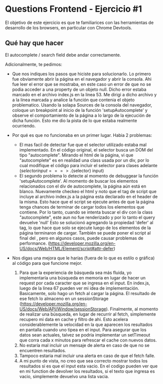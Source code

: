 # Questions Frontend - Ejercicio #1

El objetivo de este ejercicio es que te familiarices con las herramientas de desarrollo de los browsers, en particular
con Chrome Devtools.

## Qué hay que hacer

El autocomplete / search field debe andar correctamente.

Adicionalmente, te pedimos:
- Que nos indiques los pasos que hiciste para solucionarlo.
    Lo primero fue obviamente abrir la página en el navegador y abrir la consola. Ahi fue leer el error que se mostraba, en este caso un error de que no se podia acceder a una property de un objeto null. Dicho error estaba marcado en el archivo index.js en la linea 53. Me dirigi a dicho archivo y a la linea marcada y analice la función que contenia el objeto problematico.
    Usando la solapa Sources de la consola del navegador, coloque un breakpoint al inicio de la función 'setupAutocomplete' y observe el comportamiento de la página a lo largo de la ejecución de dicha función. Esto me dio la pista de lo que estaba realmente ocurriendo. 

- Por qué es que no funcionaba en un primer lugar.
    Habia 2 problemas:
    * El mas facil de detectar fue que el selector utilizado estaba mal implementado. En el código original, el selector busca un DOM del tipo "autocomplete". Mirando el html de la página, vi que "autocomplete" es en realidad una class usada por un div, por lo cual modifique el código para incluir el selector para clases adelante (${selector} input ===> .${selector} input)
    * El segundo problema lo detecte al momento de debuggear la función 'setupAutocomplete'. Al momento de buscar los elementos relacionados con el div de autocomplete, la página aún está en blanco. Nuevamente checkeo el html y noto que el tag de script que incluye al archivo index.js a la página esta declarado en el header de la misma. Esto hace que el script se ejecute antes de que la página tenga chances de terminar de cargar todos los elementos que contiene. Por lo tanto, cuando se intenta buscar el div con la class "autocomplete", este aun no fue renderizado y por lo tanto el query devuelve 'null'
    Esto se solucionó agregando la propiedad 'defer' al tag, lo que hace que solo se ejecute luego de los elementos de la página terminaron de cargar. También se puede poner el script al final del <body>, pero en algunos casos, puede causar problemas de performance. (https://developer.mozilla.org/en-US/docs/Web/HTML/Element/script#attr-defer)

- Nos digas una mejora que le harías (fuera de lo que es estilo o gráfica) al código para que funcione mejor.
    1) Para que la experiencia de básqueda sea más fluida, yo implementaría una búsqueda en memoria en lugar de hacer un request por cada caracter que se ingresa en el input.
        En index.js, luego de la linea 67 pueden ver mi idea de implementación. Basicamente, solo hago un fetch al cargar la página. El resultado de ese fetch lo almaceno en un sessionStorage (https://developer.mozilla.org/en-US/docs/Web/API/Window/sessionStorage). Finalmente, al momento de realizar una búsqueda, en lugar de recurrir al fetch, simplemente recupero mi data en cache y filtro de ahi. Esto acelera considerablemente la velocidad en la que aparecen los resultados en pantalla cuando uno tipea en el input.
        Para asegurar que los datos sean actuales, talvez se podría implementar un setTimeout que corra cada x minutos para refrescar el cache con nuevos datos.
    2) No estaría mal incluir un mensaje de alerta en caso de que no se encuentren resultados.
    3) Tampoco estaria mal incluir una alerta en caso de que el fetch falle.
    4) A mi punto de vista, no creo que sea correcto mostrar todos los resultados si es que el input esta vacio. En el codigo pueden ver que en mi function de devolver los resultados, si el texto que ingresa es vacio, simplemente devuelvo una lista vacia.



